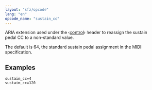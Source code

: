 ```yaml
---
layout: "sfz/opcode"
lang: "en"
opcode_name: "sustain_cc"
---
```

ARIA extension used under the ‹[control](/headers/control)› header to reassign
the sustain pedal CC to a non-standard value.

The default is 64, the standard sustain pedal assignment in the MIDI specification.

## Examples

```
sustain_cc=4
sustain_cc=120
```
